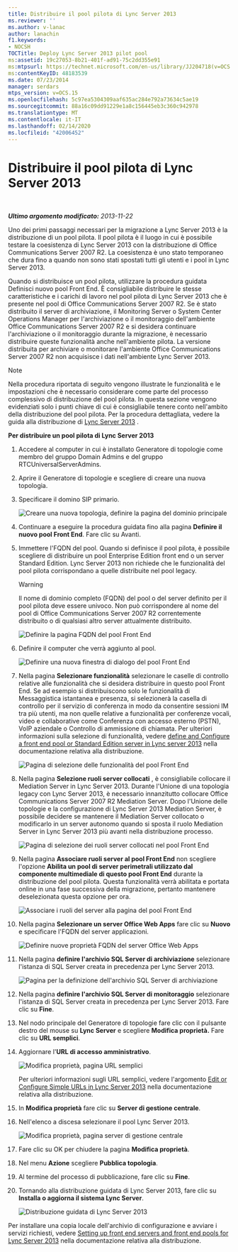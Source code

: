 ```yaml
---
title: Distribuire il pool pilota di Lync Server 2013
ms.reviewer: ''
ms.author: v-lanac
author: lanachin
f1.keywords:
- NOCSH
TOCTitle: Deploy Lync Server 2013 pilot pool
ms:assetid: 19c27053-8b21-401f-ad91-75c2dd355e91
ms:mtpsurl: https://technet.microsoft.com/en-us/library/JJ204718(v=OCS.15)
ms:contentKeyID: 48183539
ms.date: 07/23/2014
manager: serdars
mtps_version: v=OCS.15
ms.openlocfilehash: 5c97ea5304309aaf635ac284e792a73634c5ae19
ms.sourcegitcommit: 88a16c09dd91229e1a8c156445eb3c360c942978
ms.translationtype: MT
ms.contentlocale: it-IT
ms.lasthandoff: 02/14/2020
ms.locfileid: "42006452"
---
```

<div data-xmlns="http://www.w3.org/1999/xhtml">

<div class="topic" data-xmlns="http://www.w3.org/1999/xhtml" data-msxsl="urn:schemas-microsoft-com:xslt" data-cs="http://msdn.microsoft.com/">

<div data-asp="http://msdn2.microsoft.com/asp">

# <a name="deploy-lync-server-2013-pilot-pool"></a>Distribuire il pool pilota di Lync Server 2013

</div>

<div id="mainSection">

<div id="mainBody">

<span> </span>

_**Ultimo argomento modificato:** 2013-11-22_

Uno dei primi passaggi necessari per la migrazione a Lync Server 2013 è la distribuzione di un pool pilota. Il pool pilota è il luogo in cui è possibile testare la coesistenza di Lync Server 2013 con la distribuzione di Office Communications Server 2007 R2. La coesistenza è uno stato temporaneo che dura fino a quando non sono stati spostati tutti gli utenti e i pool in Lync Server 2013.

Quando si distribuisce un pool pilota, utilizzare la procedura guidata Definisci nuovo pool Front End. È consigliabile distribuire le stesse caratteristiche e i carichi di lavoro nel pool pilota di Lync Server 2013 che è presente nel pool di Office Communications Server 2007 R2. Se è stato distribuito il server di archiviazione, il Monitoring Server o System Center Operations Manager per l'archiviazione o il monitoraggio dell'ambiente Office Communications Server 2007 R2 e si desidera continuare l'archiviazione o il monitoraggio durante la migrazione, è necessario distribuire queste funzionalità anche nell'ambiente pilota. La versione distribuita per archiviare o monitorare l'ambiente Office Communications Server 2007 R2 non acquisisce i dati nell'ambiente Lync Server 2013.

<div>


> [!NOTE]  
> Nella procedura riportata di seguito vengono illustrate le funzionalità e le impostazioni che è necessario considerare come parte del processo complessivo di distribuzione del pool pilota. In questa sezione vengono evidenziati solo i punti chiave di cui è consigliabile tenere conto nell'ambito della distribuzione del pool pilota. Per la procedura dettagliata, vedere la guida alla distribuzione di <A href="lync-server-2013-deploying-lync-server.md">Lync Server 2013</A> .



</div>

**Per distribuire un pool pilota di Lync Server 2013**

1.  Accedere al computer in cui è installato Generatore di topologie come membro del gruppo Domain Admins e del gruppo RTCUniversalServerAdmins.

2.  Aprire il Generatore di topologie e scegliere di creare una nuova topologia.

3.  Specificare il domino SIP primario.
    
    ![Creare una nuova topologia, definire la pagina del dominio principale](images/JJ204718.68775d87-f32c-494a-8386-6d4c81e81284(OCS.15).jpg "Creare una nuova topologia, definire la pagina del dominio principale")

4.  Continuare a eseguire la procedura guidata fino alla pagina **Definire il nuovo pool Front End**. Fare clic su Avanti.

5.  Immettere l'FQDN del pool. Quando si definisce il pool pilota, è possibile scegliere di distribuire un pool Enterprise Edition front end o un server Standard Edition. Lync Server 2013 non richiede che le funzionalità del pool pilota corrispondano a quelle distribuite nel pool legacy.
    
    <div>
    

    > [!WARNING]  
    > Il nome di dominio completo (FQDN) del pool o del server definito per il pool pilota deve essere univoco. Non può corrispondere al nome del pool di Office Communications Server 2007 R2 correntemente distribuito o di qualsiasi altro server attualmente distribuito.

    
    </div>
    
    ![Definire la pagina FQDN del pool Front End](images/JJ204718.5ff4336c-13fa-47cc-899b-066f267eb3f0(OCS.15).jpg "Definire la pagina FQDN del pool Front End")

6.  Definire il computer che verrà aggiunto al pool.
    
    ![Definire una nuova finestra di dialogo del pool Front End](images/JJ204718.374f0ed4-988b-465f-9861-8d1db401e76f(OCS.15).jpg "Definire una nuova finestra di dialogo del pool Front End")

7.  Nella pagina **Selezionare funzionalità** selezionare le caselle di controllo relative alle funzionalità che si desidera distribuire in questo pool Front End. Se ad esempio si distribuiscono solo le funzionalità di Messaggistica istantanea e presenza, si selezionerà la casella di controllo per il servizio di conferenza in modo da consentire sessioni IM tra più utenti, ma non quelle relative a funzionalità per conferenze vocali, video e collaborative come Conferenza con accesso esterno (PSTN), VoIP aziendale o Controllo di ammissione di chiamata. Per ulteriori informazioni sulla selezione di funzionalità, vedere [define and Configure a front end pool or Standard Edition server in Lync server 2013](lync-server-2013-define-and-configure-a-front-end-pool-or-standard-edition-server.md) nella documentazione relativa alla distribuzione.
    
    ![Pagina di selezione delle funzionalità del pool Front End](images/JJ204718.5c3f3ff9-6e17-4d66-9b13-3bd55b38246b(OCS.15).jpg "Pagina di selezione delle funzionalità del pool Front End")

8.  Nella pagina **Selezione ruoli server collocati** , è consigliabile collocare il Mediation Server in Lync Server 2013. Durante l'Unione di una topologia legacy con Lync Server 2013, è necessario innanzitutto collocare Office Communications Server 2007 R2 Mediation Server. Dopo l'Unione delle topologie e la configurazione di Lync Server 2013 Mediation Server, è possibile decidere se mantenere il Mediation Server collocato o modificarlo in un server autonomo quando si sposta il ruolo Mediation Server in Lync Server 2013 più avanti nella distribuzione processo.
    
    ![Pagina di selezione dei ruoli server collocati nel pool Front End](images/JJ204718.e00b7eba-010b-44ed-b0a6-6ab3e534fb8c(OCS.15).jpg "Pagina di selezione dei ruoli server collocati nel pool Front End")

9.  Nella pagina **Associare ruoli server al pool Front End** non scegliere l'opzione **Abilita un pool di server perimetrali utilizzato dal componente multimediale di questo pool Front End** durante la distribuzione del pool pilota. Questa funzionalità verrà abilitata e portata online in una fase successiva della migrazione, pertanto mantenere deselezionata questa opzione per ora.
    
    ![Associare i ruoli del server alla pagina del pool Front End](images/JJ204718.2d95a798-ad76-4dad-9392-ce41f4d938d1(OCS.15).jpg "Associare i ruoli del server alla pagina del pool Front End")

10. Nella pagina **Selezionare un server Office Web Apps** fare clic su **Nuovo** e specificare l'FQDN del server applicazioni.
    
    ![Definire nuove proprietà FQDN del server Office Web Apps](images/JJ204718.25c6b455-f1b8-4326-a569-6e338153d398(OCS.15).jpg "Definire nuove proprietà FQDN del server Office Web Apps")

11. Nella pagina **definire l'archivio SQL Server di archiviazione** selezionare l'istanza di SQL Server creata in precedenza per Lync Server 2013.
    
    ![Pagina per la definizione dell'archivio SQL Server di archiviazione](images/JJ204718.0f76f1dc-d0d7-42a0-aea3-400b8e1f35cd(OCS.15).jpg "Pagina per la definizione dell'archivio SQL Server di archiviazione")

12. Nella pagina **definire l'archivio SQL Server di monitoraggio** selezionare l'istanza di SQL Server creata in precedenza per Lync Server 2013. Fare clic su **Fine**.

13. Nel nodo principale del Generatore di topologie fare clic con il pulsante destro del mouse su **Lync Server** e scegliere **Modifica proprietà.** Fare clic su **URL semplici**.

14. Aggiornare l'**URL di accesso amministrativo**.
    
    ![Modifica proprietà, pagina URL semplici](images/JJ204718.ef596dd2-1983-47e0-b342-4fc7a0e36380(OCS.15).jpg "Modifica proprietà, pagina URL semplici")
    
    Per ulteriori informazioni sugli URL semplici, vedere l'argomento [Edit or Configure Simple URLs in Lync Server 2013](lync-server-2013-edit-or-configure-simple-urls.md) nella documentazione relativa alla distribuzione.

15. In **Modifica proprietà** fare clic su **Server di gestione centrale**.

16. Nell'elenco a discesa selezionare il pool Lync Server 2013.
    
    ![Modifica proprietà, pagina server di gestione centrale](images/JJ204718.211955fc-85f2-462d-8709-e6ea67092e89(OCS.15).jpg "Modifica proprietà, pagina server di gestione centrale")

17. Fare clic su OK per chiudere la pagina **Modifica proprietà**.

18. Nel menu **Azione** scegliere **Pubblica topologia**.

19. Al termine del processo di pubblicazione, fare clic su **Fine**.

20. Tornando alla distribuzione guidata di Lync Server 2013, fare clic su **Installa o aggiorna il sistema Lync Server**.
    
    ![Distribuzione guidata di Lync Server 2013](images/JJ204718.fb05adef-ad29-4905-9090-d409261b0e48(OCS.15).jpg "Distribuzione guidata di Lync Server 2013")

Per installare una copia locale dell'archivio di configurazione e avviare i servizi richiesti, vedere [Setting up front end servers and front end pools for Lync Server 2013](lync-server-2013-setting-up-front-end-servers-and-front-end-pools.md) nella documentazione relativa alla distribuzione.


</div>

<span> </span>

</div>

</div>

</div>

